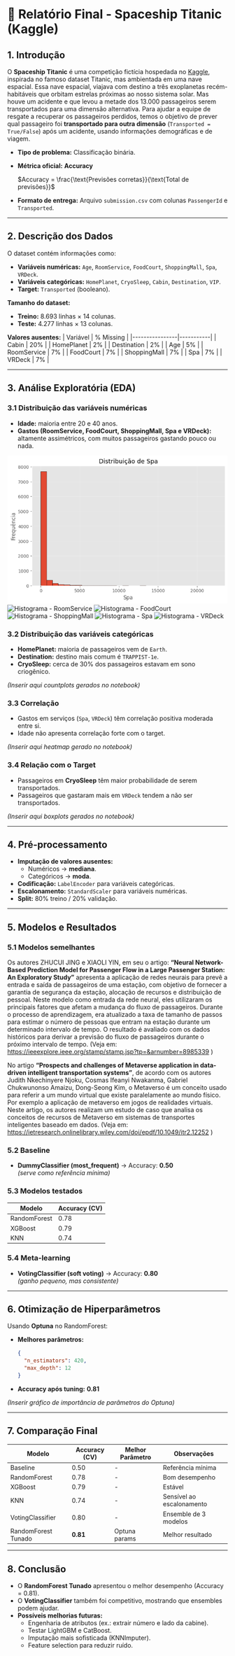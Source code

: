 # 📄 **Relatório Final - Spaceship Titanic (Kaggle)**

## 1. **Introdução**

O **Spaceship Titanic** é uma competição fictícia hospedada no [Kaggle](https://www.kaggle.com/competitions/spaceship-titanic), inspirada no famoso dataset Titanic, mas ambientada em uma nave espacial. 
Essa nave espacial, viajava com destino a três exoplanetas recém-habitáveis que orbitam estrelas próximas ao nosso sistema solar. Mas houve um acidente e que levou a metade dos 13.000 passageiros serem transportados para uma dimensão alternativa. Para ajudar a equipe de resgate a recuperar os passageiros perdidos, temos o objetivo de prever qual passageiro foi **transportado para outra dimensão** (`Transported = True/False`) após um acidente, usando informações demográficas e de viagem.

- **Tipo de problema:** Classificação binária.
- **Métrica oficial:** **Accuracy**  
  
  $Accuracy = \frac{\text{Previsões corretas}}{\text{Total de previsões}}$
 
- **Formato de entrega:** Arquivo `submission.csv` com colunas `PassengerId` e `Transported`.

---

## 2. **Descrição dos Dados**

O dataset contém informações como:

- **Variáveis numéricas:** `Age`, `RoomService`, `FoodCourt`, `ShoppingMall`, `Spa`, `VRDeck`.
- **Variáveis categóricas:** `HomePlanet`, `CryoSleep`, `Cabin`, `Destination`, `VIP`.
- **Target:** `Transported` (booleano).

**Tamanho do dataset:**
- **Treino:** 8.693 linhas × 14 colunas.
- **Teste:** 4.277 linhas × 13 colunas.

**Valores ausentes:**
| Variável       | % Missing |
|----------------|-----------|
| Cabin          | 20%       |
| HomePlanet     | 2%        |
| Destination    | 2%        |
| Age            | 5%        |
| RoomService    | 7%        |
| FoodCourt      | 7%        |
| ShoppingMall   | 7%        |
| Spa            | 7%        |
| VRDeck         | 7%        |

---

## 3. **Análise Exploratória (EDA)**

### 3.1 Distribuição das variáveis numéricas
- **Idade:** maioria entre 20 e 40 anos.
- **Gastos (RoomService, FoodCourt, ShoppingMall, Spa e VRDeck):** altamente assimétricos, com muitos passageiros gastando pouco ou nada.

![Histograma - Age](../img/hist_spa.png)
![Histograma - RoomService](ic-tp01/blob/main/img/hist_roomservice.png)
![Histograma - FoodCourt](ic-tp01/blob/main/img/hist_foodcourt.png)
![Histograma - ShoppingMall](ic-tp01/blob/main/img/hist_shoppingmall.png)
![Histograma - Spa](ic-tp01/blob/main/img/hist_spa.png)
![Histograma - VRDeck](ic-tp01/blob/main/img/hist_vrdeck.png)

### 3.2 Distribuição das variáveis categóricas
- **HomePlanet:** maioria de passageiros vem de `Earth`.
- **Destination:** destino mais comum é `TRAPPIST-1e`.
- **CryoSleep:** cerca de 30% dos passageiros estavam em sono criogênico.

*(Inserir aqui countplots gerados no notebook)*

### 3.3 Correlação
- Gastos em serviços (`Spa`, `VRDeck`) têm correlação positiva moderada entre si.
- Idade não apresenta correlação forte com o target.

*(Inserir aqui heatmap gerado no notebook)*

### 3.4 Relação com o Target
- Passageiros em **CryoSleep** têm maior probabilidade de serem transportados.
- Passageiros que gastaram mais em `VRDeck` tendem a não ser transportados.

*(Inserir aqui boxplots gerados no notebook)*

---

## 4. **Pré-processamento**

- **Imputação de valores ausentes:**
  - Numéricos → **mediana**.
  - Categóricos → **moda**.
- **Codificação:** `LabelEncoder` para variáveis categóricas.
- **Escalonamento:** `StandardScaler` para variáveis numéricas.
- **Split:** 80% treino / 20% validação.

---

## 5. **Modelos e Resultados**

### 5.1 Modelos semelhantes
Os autores ZHUCUI JING e XIAOLI YIN, em seu o artigo: **“Neural Network-Based Prediction Model for Passenger Flow in a Large Passenger Station: An Exploratory Study”** apresenta a aplicação de redes neurais para prevê a entrada e saída de passageiros de uma estação, com objetivo de fornecer a garantia de segurança da estação, alocação de recursos e distribuição de pessoal.
Neste modelo como entrada da rede neural, eles utilizaram os principais fatores que afetam a mudança do fluxo de passageiros. Durante o processo de aprendizagem, era atualizado a taxa de tamanho de passos para estimar o número de pessoas que entram na estação durante um determinado intervalo de tempo. O resultado é avaliado com os dados históricos para derivar a previsão do fluxo de passageiros durante o próximo intervalo de tempo. (Veja em: https://ieeexplore.ieee.org/stamp/stamp.jsp?tp=&arnumber=8985339 )

No artigo **“Prospects and challenges of Metaverse application in data-driven intelligent transportation systems”**, de acordo com os autores Judith Nkechinyere Njoku, Cosmas Ifeanyi Nwakanma, Gabriel Chukwunonso Amaizu, Dong-Seong Kim, o Metaverso é um conceito usado para referir a um mundo virtual que existe paralelamente ao mundo físico. Por exemplo a aplicação de metaverso em jogos de realidades virtuais. Neste artigo, os autores realizam um estudo de caso que analisa os conceitos de recursos de Metaverso em sistemas de transportes inteligentes baseado em dados. (Veja em: https://ietresearch.onlinelibrary.wiley.com/doi/epdf/10.1049/itr2.12252 )

### 5.2 Baseline
- **DummyClassifier (most_frequent)** → Accuracy: **0.50**  
  *(serve como referência mínima)*

### 5.3 Modelos testados
| Modelo         | Accuracy (CV) |
|----------------|---------------|
| RandomForest   | 0.78          |
| XGBoost        | 0.79          |
| KNN            | 0.74          |

### 5.4 Meta-learning
- **VotingClassifier (soft voting)** → Accuracy: **0.80**  
  *(ganho pequeno, mas consistente)*

---

## 6. **Otimização de Hiperparâmetros**

Usando **Optuna** no RandomForest:
- **Melhores parâmetros:**
  ```json
  {
    "n_estimators": 420,
    "max_depth": 12
  }
  ```
- **Accuracy após tuning:** **0.81**

*(Inserir gráfico de importância de parâmetros do Optuna)*

---

## 7. **Comparação Final**

| Modelo               | Accuracy (CV) | Melhor Parâmetro | Observações |
|----------------------|---------------|------------------|-------------|
| Baseline             | 0.50          | -                | Referência mínima |
| RandomForest         | 0.78          | -                | Bom desempenho |
| XGBoost              | 0.79          | -                | Estável |
| KNN                  | 0.74          | -                | Sensível ao escalonamento |
| VotingClassifier     | 0.80          | -                | Ensemble de 3 modelos |
| RandomForest Tunado  | **0.81**      | Optuna params    | Melhor resultado |

---

## 8. **Conclusão**

- O **RandomForest Tunado** apresentou o melhor desempenho (Accuracy = 0.81).
- O **VotingClassifier** também foi competitivo, mostrando que ensembles podem ajudar.
- **Possíveis melhorias futuras:**
  - Engenharia de atributos (ex.: extrair número e lado da cabine).
  - Testar LightGBM e CatBoost.
  - Imputação mais sofisticada (KNNImputer).
  - Feature selection para reduzir ruído.

